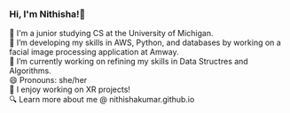 ### Hi, I'm Nithisha!👋

🏫 I'm a junior studying CS at the University of Michigan. <br>
🔭 I’m developing my skills in AWS, Python, and databases by working on a facial image processing application at Amway. <br>
🌱 I’m currently working on refining my skills in Data Structres and Algorithms. <br>
😄 Pronouns: she/her <br>
🥽 I enjoy working on XR projects! <br>
🔍 Learn more about me @ nithishakumar.github.io <br>

